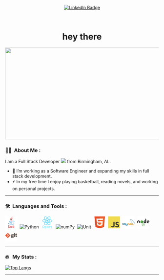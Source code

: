 <p align="center">
<a href="https://www.linkedin.com/in/johnd-welch/"><img src="https://img.shields.io/badge/LinkedIn-blue?style=for-the-badge&logo=linkedin&logoColor=white" alt="LinkedIn Badge"></a>
</p>
<p align="center">
</p>
<p align="center"><img src="https://komarev.com/ghpvc/?username=jdw004&style=flat-square&color=blue" alt=""></p>

<h1 align="center">hey there </h1>

<p align="center"><img src="https://media.giphy.com/media/dWesBcTLavkZuG35MI/giphy.gif" width="600" height="300"  /></p>

### :man_technologist: &nbsp;About Me :

I am a Full Stack Developer <img src="https://media.giphy.com/media/WUlplcMpOCEmTGBtBW/giphy.gif" width="30"> from Birmingham, AL.

- 🔭 I’m working as a Software Engineer and expanding my skills in full stack development.
- ⚡ In my free time I enjoy playing basketball, reading novels, and working on personal projects.

---

### 🛠 &nbsp;Languages and Tools :

<p>
<img src="https://github.com/devicons/devicon/blob/master/icons/java/java-original-wordmark.svg" title="Java" alt="Java" width="40" height="40"/>&nbsp;  
<img src="https://cdn.jsdelivr.net/gh/devicons/devicon@latest/icons/python/python-original.svg" title="Python" alt="Python" width="40" height="40"/>&nbsp;  
<img src="https://github.com/devicons/devicon/blob/master/icons/react/react-original-wordmark.svg" title="React" alt="React" width="40" height="40"/>&nbsp;
<img src="https://cdn.jsdelivr.net/gh/devicons/devicon@latest/icons/numpy/numpy-original-wordmark.svg" title="numPy" alt="numPy " width="40" height="40"/>&nbsp;   
<img src="https://cdn.jsdelivr.net/gh/devicons/devicon@latest/icons/junit/junit-plain.svg" title="jUnit" alt="jUnit " width="40" height="40"/>&nbsp;   
<img src="https://github.com/devicons/devicon/blob/master/icons/html5/html5-original.svg" title="HTML5" alt="HTML" width="40" height="40"/>&nbsp;
<img src="https://github.com/devicons/devicon/blob/master/icons/javascript/javascript-original.svg" title="JavaScript" alt="JavaScript" width="40" height="40"/>&nbsp;
<img src="https://github.com/devicons/devicon/blob/master/icons/mysql/mysql-original-wordmark.svg" title="MySQL"  alt="MySQL" width="40" height="40"/>&nbsp;
<img src="https://github.com/devicons/devicon/blob/master/icons/nodejs/nodejs-original-wordmark.svg" title="NodeJS" alt="NodeJS" width="40" height="40"/>&nbsp;
<img src="https://github.com/devicons/devicon/blob/master/icons/git/git-original-wordmark.svg" title="Git" **alt="Git" width="40" height="40"/>&nbsp;
</p>

---

### 🔥 &nbsp; My Stats :

[![Top Langs](https://github-readme-stats.vercel.app/api/top-langs/?username=jdw004&layout=compact&theme=vision-friendly-dark)](https://github.com/anuraghazra/github-readme-stats)

---
